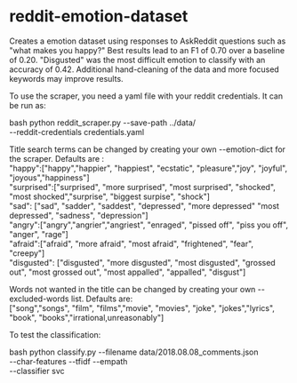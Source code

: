 # reddit-emotion-dataset
Creates a emotion dataset using responses to AskReddit questions such as "what makes you happy?" Best results lead to an F1 of 0.70 over a baseline of 0.20. "Disgusted" was the most difficult emotion to classify with an accuracy of 0.42. Additional hand-cleaning of the data and more focused keywords may improve results.

To use the scraper, you need a yaml file with your reddit credentials. It can be run as:

bash
python reddit_scraper.py --save-path ../data/ \
--reddit-credentials credentials.yaml

Title search terms can be changed by creating your own --emotion-dict for the scraper. Defaults are :<br />
"happy":["happy","happier", "happiest", "ecstatic", "pleasure","joy", "joyful", "joyous","happiness"]<br />
"surprised":["surprised", "more surprised", "most surprised", "shocked", "most shocked","surprise", "biggest surpise", "shock"]<br />
"sad": ["sad", "sadder", "saddest", "depressed", "more depressed" "most depressed", "sadness", "depression"]<br />
"angry":["angry","angrier","angriest", "enraged", "pissed off", "piss you off", "anger", "rage"]<br />
"afraid":["afraid", "more afraid", "most afraid", "frightened", "fear", "creepy"]<br />
"disgusted": ["disgusted", "more disgusted", "most disgusted", "grossed out", "most grossed out", "most appalled", "appalled", "disgust"]

 Words not wanted in the title can be changed by creating your own --excluded-words list. Defaults are:<br />
["song","songs", "film", "films","movie", "movies", "joke", "jokes","lyrics", "book", "books","irrational,unreasonably"]

To test the classification:

bash 
python classify.py --filename data/2018.08.08_comments.json \
--char-features --tfidf --empath \
--classifier svc
